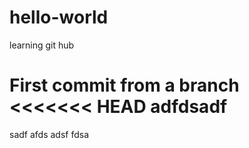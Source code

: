 # hello-world
learning git hub

First commit from a branch
<<<<<<< HEAD
adfdsadf
=======
sadf
afds
adsf
fdsa

